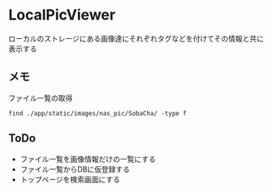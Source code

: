 # LocalPicViewer

ローカルのストレージにある画像達にそれぞれタグなどを付けてその情報と共に表示する

## メモ

ファイル一覧の取得

``
find ./app/static/images/nas_pic/SobaCha/ -type f
``

## ToDo

- ファイル一覧を画像情報だけの一覧にする
- ファイル一覧からDBに仮登録する
- トップページを検索画面にする
